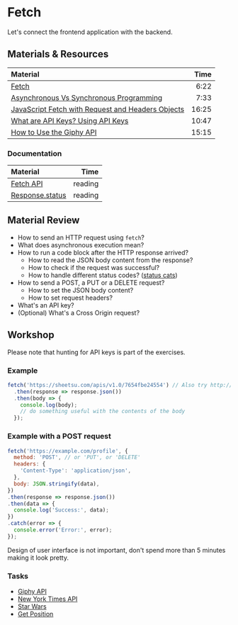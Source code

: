 # Fetch

Let's connect the frontend application with the backend.

## Materials & Resources

| Material                                                                                         |  Time |
| :----------------------------------------------------------------------------------------------- | ----: |
| [Fetch](https://www.youtube.com/watch?v=tVQgfKqbX3M)                                             |  6:22 |
| [Asynchronous Vs Synchronous Programming](https://www.youtube.com/watch?v=Kpn2ajSa92c)           |  7:33 |
| [JavaScript Fetch with Request and Headers Objects](https://www.youtube.com/watch?v=YJ7ZgGnhN5k) | 16:25 |
| [What are API Keys? Using API Keys](https://www.youtube.com/watch?v=1yFggyk--Zo)                 | 10:47 |
| [How to Use the Giphy API](https://www.youtube.com/watch?v=HRh6zHRwRLo)                          | 15:15 |

### Documentation

| Material                                                                            |    Time |
| :---------------------------------------------------------------------------------- | ------: |
| [Fetch API](https://developer.mozilla.org/en/docs/Web/API/Fetch_API)                | reading |
| [Response.status](https://developer.mozilla.org/en-US/docs/Web/API/Response/status) | reading |

## Material Review

- How to send an HTTP request using `fetch`?
- What does asynchronous execution mean?<!--
  Asynchronous execution means that the code doesn't wait for a method to finish
  running, but immediately continues to the next line. -->
- How to run a code block after the HTTP response arrived?<!--
  Use the `then(cb)` method. -->
  - How to read the JSON body content from the response?<!--
    Use the `res.json()` method. -->
  - How to check if the request was successful?<!--
    Use the `res.ok` property. -->
  - How to handle different status codes? ([status cats](https://http.cat/))<!--
    Check the `res.status` property. -->
- How to send a POST, a PUT or a DELETE request?<!-- See below. -->
  - How to set the JSON body content?<!-- See below. -->
  - How to set request headers?<!-- See below. -->
- What's an API key?<!--
  It's like a password for an API so that only authorized apps can use it. -->
- (Optional) What's a Cross Origin request?<!--
  A request sent to a different origin (domain, scheme, or port) than its own.
  E.g. sending a request to abc.com from cba.com website. -->

## Workshop

Please note that hunting for API keys is part of the exercises.

### Example

```javascript
fetch('https://sheetsu.com/apis/v1.0/7654fbe24554') // Also try http://444.hu/feed
  .then(response => response.json())
  .then(body => {
    console.log(body);
    // do something useful with the contents of the body
  });
```

### Example with a POST request

```javascript
fetch('https://example.com/profile', {
  method: 'POST', // or 'PUT', or 'DELETE'
  headers: {
    'Content-Type': 'application/json',
  },
  body: JSON.stringify(data),
})
.then(response => response.json())
.then(data => {
  console.log('Success:', data);
})
.catch(error => {
  console.error('Error:', error);
});
```

Design of user interface is not important, don't spend more than 5 minutes
making it look pretty.

### Tasks

- [Giphy API](giphy-api/README.md)
- [New York Times API](new-york-times/README.md)
- [Star Wars](star-wars/README.md)
- [Get Position](get-position/README.md)
